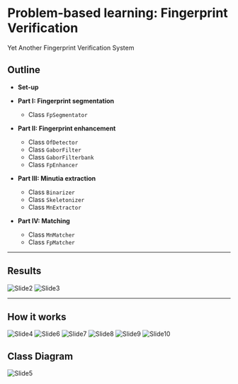 # Problem-based learning: Fingerprint Verification
Yet Another Fingerprint Verification System

## Outline
- **Set-up**
- **Part I: Fingerprint segmentation**
  - Class `FpSegmentator`

- **Part II: Fingerprint enhancement**
  - Class `OfDetector`
  - Class `GaborFilter`
  - Class `GaborFilterbank`
  - Class `FpEnhancer`

- **Part III: Minutia extraction**
  - Class `Binarizer`
  - Class `Skeletonizer`
  - Class `MnExtractor`

- **Part IV: Matching**
  - Class `MnMatcher`
  - Class `FpMatcher`

***

## Results
![Slide2](https://user-images.githubusercontent.com/22574003/69008529-0903e180-097e-11ea-94fb-7ee4f00c97a3.jpeg)
![Slide3](https://user-images.githubusercontent.com/22574003/69008531-099c7800-097e-11ea-9e1f-1c6783bd1afd.jpeg)

***

## How it works
![Slide4](https://user-images.githubusercontent.com/22574003/69008533-099c7800-097e-11ea-93e5-8c47bf08101e.jpeg)
![Slide6](https://user-images.githubusercontent.com/22574003/69008535-099c7800-097e-11ea-9b83-deb123c7d416.jpeg)
![Slide7](https://user-images.githubusercontent.com/22574003/69008537-0a350e80-097e-11ea-8035-b2e7cc43e490.jpeg)
![Slide8](https://user-images.githubusercontent.com/22574003/69008538-0a350e80-097e-11ea-91ea-6c425bd43483.jpeg)
![Slide9](https://user-images.githubusercontent.com/22574003/69008539-0acda500-097e-11ea-95aa-14c3b822b9cb.jpeg)
![Slide10](https://user-images.githubusercontent.com/22574003/69008540-0acda500-097e-11ea-9507-c6290bd449a7.jpeg)

## Class Diagram
![Slide5](https://user-images.githubusercontent.com/22574003/69008534-099c7800-097e-11ea-8683-3687405b2685.jpeg)
